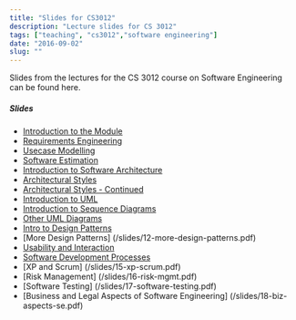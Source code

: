 ```yaml
---
title: "Slides for CS3012"
description: "Lecture slides for CS 3012"
tags: ["teaching", "cs3012","software engineering"]
date: "2016-09-02"
slug: ""
---
```


Slides from the lectures for the CS 3012 course on Software Engineering can be 
found here.
<!--more-->

##### Slides

* [Introduction to the Module](/slides/01-introduction.pdf)
* [Requirements Engineering](/slides/02-slides.pdf)
* [Usecase Modelling](/slides/03-slides.pdf)
* [Software Estimation](/slides/04-slides.pdf)
* [Introduction to Software Architecture](/slides/05-intro-to-architecture.pdf)
* [Architectural Styles](/slides/06-slides.pdf)
* [Architectural Styles - Continued](/slides/07-slides.pdf)
* [Introduction to UML](/slides/08-intro-to-uml-class-diag.pdf)
* [Introduction to Sequence Diagrams](/slides/09-intro-sequence-activity-diagrams.pdf)
* [Other UML Diagrams](/slides/10-other-structural-diagrams.pdf)
* [Intro to Design Patterns](/slides/11-intro-to-design-patterns.pdf)
* [More Design Patterns] (/slides/12-more-design-patterns.pdf)
* [Usability and Interaction](/slides/13-usability-and-interaction.pdf)
* [Software Development Processes](/slides/14-sw-development-processes.pdf)
* [XP and Scrum] (/slides/15-xp-scrum.pdf)
* [Risk Management] (/slides/16-risk-mgmt.pdf)
* [Software Testing] (/slides/17-software-testing.pdf)
* [Business and Legal Aspects of Software Engineering] (/slides/18-biz-aspects-se.pdf)


